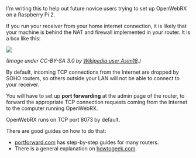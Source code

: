 I'm writing this to help out future novice users trying to set up OpenWebRX on a Raspberry Pi 2. 

If you run your receiver from your home internet connection, it is likely that your machine is behind the NAT and firewall implemented in your router. It is a box like this:

![](https://upload.wikimedia.org/wikipedia/commons/thumb/2/21/Adsl_connections.jpg/1280px-Adsl_connections.jpg)

*(Image under CC-BY-SA 3.0 by [Wikipedia user Asim18](https://commons.wikimedia.org/wiki/User:Asim18).)*

By default, incoming TCP connections from the Internet are dropped by SOHO routers, so others outside your LAN will not be able to connect to your receiver.

You will have to set up **port forwarding** at the admin page of the router, to forward the appropriate TCP connection requests coming from the Internet to the computer running OpenWebRX. 

OpenWebRX runs on TCP port 8073 by default.

There are good guides on how to do that:
  * [portforward.com](http://portforward.com) has step-by-step guides for many routers.
  * There is a general explanation on [howtogeek.com](http://www.howtogeek.com/66214/how-to-forward-ports-on-your-router/).
